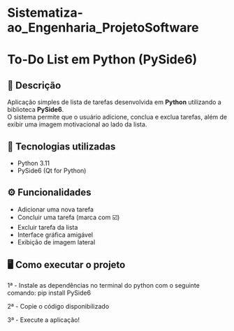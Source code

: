 # Sistematiza-ao_Engenharia_ProjetoSoftware

# To-Do List em Python (PySide6)

## 📌 Descrição
Aplicação simples de lista de tarefas desenvolvida em **Python** utilizando a biblioteca **PySide6**.  
O sistema permite que o usuário adicione, conclua e exclua tarefas, além de exibir uma imagem motivacional ao lado da lista.

## 🚀 Tecnologias utilizadas
- Python 3.11
- PySide6 (Qt for Python)

## ⚙️ Funcionalidades
- Adicionar uma nova tarefa
- Concluir uma tarefa (marca com ☑️)
- Excluir tarefa da lista
- Interface gráfica amigável
- Exibição de imagem lateral

## 🖥️ Como executar o projeto
1ª - Instale as dependências no terminal do python com o seguinte comando:
pip install PySide6

2ª - Copie o código disponibilizado

3ª - Execute a aplicação!
